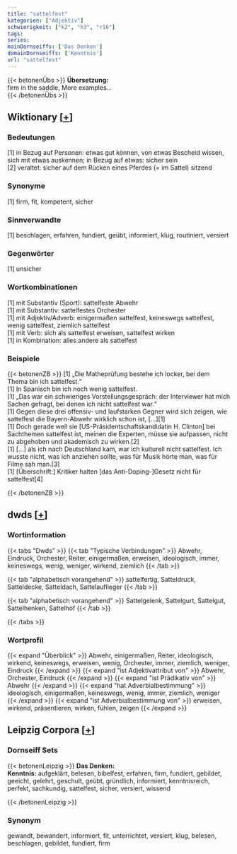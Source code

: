 ```yaml
---
title: "sattelfest"
kategorien: ["Adjektiv"]
schwierigkeit: ["k2", "h3", "r16"]
tags:
series:
mainDornseiffs: ['Das Denken']
domainDornseiffs: ['Kenntnis']
url: "sattelfest"
---
```


{{< betonenÜbs >}}
**Übersetzung:**  
firm in the saddle, More examples...  
{{< /betonenÜbs >}}

## Wiktionary [[+](https://de.wiktionary.org/wiki/sattelfest)]

### Bedeutungen
[1] in Bezug auf Personen: etwas gut können, von etwas Bescheid wissen, sich mit etwas auskennen; in Bezug auf etwas: sicher sein  
[2] veraltet: sicher auf dem Rücken eines Pferdes (= im Sattel) sitzend  

### Synonyme
[1] firm, fit, kompetent, sicher  

### Sinnverwandte
[1] beschlagen, erfahren, fundiert, geübt, informiert, klug, routiniert, versiert  

### Gegenwörter
[1] unsicher  

### Wortkombinationen
[1] mit Substantiv (Sport): sattelfeste Abwehr  
[1] mit Substantiv: sattelfestes Orchester  
[1] mit Adjektiv/Adverb: einigermaßen sattelfest, keineswegs sattelfest, wenig sattelfest, ziemlich sattelfest  
[1] mit Verb: sich als sattelfest erweisen, sattelfest wirken  
[1] in Kombination: alles andere als sattelfest  

### Beispiele
{{< betonenZB >}}
[1] „Die Matheprüfung bestehe ich locker, bei dem Thema bin ich sattelfest.“  
[1] In Spanisch bin ich noch wenig sattelfest.  
[1] „Das war ein schwieriges Vorstellungsgespräch: der Interviewer hat mich Sachen gefragt, bei denen ich nicht sattelfest war.“  
[1] Gegen diese drei offensiv- und laufstarken Gegner wird sich zeigen, wie sattelfest die Bayern-Abwehr wirklich schon ist, […][1]  
[1] Doch gerade weil sie [US-Präsidentschaftskandidatin H. Clinton] bei Sachthemen sattelfest ist, meinen die Experten, müsse sie aufpassen, nicht zu abgehoben und akademisch zu wirken.[2]  
[1] […] als ich nach Deutschland kam, war ich kulturell nicht sattelfest. Ich wusste nicht, was ich anziehen sollte, was für Musik hörte man, was für Filme sah man.[3]  
[1] [Überschrift:] Kritiker halten [das Anti-Doping-]Gesetz nicht für sattelfest[4]  

{{< /betonenZB >}}


## dwds [[+](https://www.dwds.de/wb/sattelfest)]

### Wortinformation
{{< tabs "Dwds" >}}
{{< tab "Typische Verbindungen" >}}
Abwehr, Eindruck, Orchester, Reiter, einigermaßen, erweisen, ideologisch, immer, keineswegs, wenig, weniger, wirkend, ziemlich
{{< /tab >}}

{{< tab "alphabetisch vorangehend" >}}
sattelfertig, Satteldruck, Satteldecke, Satteldach, Sattelauflieger
{{< /tab >}}

{{< tab "alphabetisch vorangehend" >}}
Sattelgelenk, Sattelgurt, Sattelgut, Sattelhenken, Sattelhof
{{< /tab >}}

{{< /tabs >}}

### Wortprofil
{{< expand "Überblick" >}} Abwehr, einigermaßen, Reiter, ideologisch, wirkend, keineswegs, erweisen, wenig, Orchester, immer, ziemlich, weniger, Eindruck {{< /expand >}}
{{< expand "ist Adjektivattribut von" >}} Abwehr, Orchester, Eindruck {{< /expand >}}
{{< expand "ist Prädikativ von" >}} Abwehr {{< /expand >}}
{{< expand "hat Adverbialbestimmung" >}} ideologisch, einigermaßen, keineswegs, wenig, immer, ziemlich, weniger {{< /expand >}}
{{< expand "ist Adverbialbestimmung von" >}} erweisen, wirkend, präsentieren, wirken, fühlen, zeigen {{< /expand >}}

## Leipzig Corpora [[+](https://corpora.uni-leipzig.de/en/res?word=sattelfest&corpusId=deu_newscrawl-public_2018)]

### Dornseiff Sets
{{< betonenLeipzig >}}
**Das Denken:**  
**Kenntnis:** aufgeklärt, belesen, bibelfest, erfahren, firm, fundiert, gebildet, geeicht, gelehrt, geschult, geübt, gründlich, informiert, kenntnisreich, perfekt, sachkundig, sattelfest, sicher, versiert, wissend  

{{< /betonenLeipzig >}}

### Synonym
gewandt, bewandert, informiert, fit, unterrichtet, versiert, klug, belesen, beschlagen, gebildet, fundiert, firm

